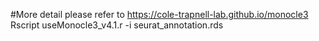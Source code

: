 #More detail please refer to https://cole-trapnell-lab.github.io/monocle3<br>
Rscript useMonocle3_v4.1.r -i seurat_annotation.rds
